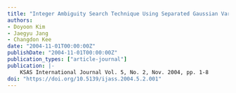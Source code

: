 ```yaml
---
title: "Integer Ambiguity Search Technique Using Separated Gaussian Variables"
authors:
- Doyoon Kim
- Jaegyu Jang
- Changdon Kee
date: "2004-11-01T00:00:00Z"
publishDate: "2004-11-01T00:00:00Z"
publication_types: ["article-journal"]
publication: |-
    KSAS International Journal Vol. 5, No. 2, Nov. 2004, pp. 1-8
doi: "https://doi.org/10.5139/ijass.2004.5.2.001"
---
```

